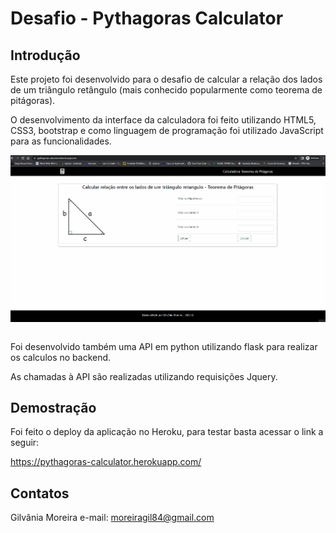 # Desafio - Pythagoras Calculator
## Introdução
Este projeto foi desenvolvido para o desafio de calcular a relação dos lados de um triângulo retângulo (mais conhecido popularmente como teorema de pitágoras).


O desenvolvimento da interface da calculadora foi feito utilizando HTML5, CSS3, bootstrap e como linguagem de
programação foi utilizado JavaScript para as funcionalidades.
<p align="center">
  <img src="./frontend/express/images/tela.gif" alt="Teorema de Pitágoras" style="width:800px;display: block;"/><br>
</p>
Foi desenvolvido também uma API em python utilizando flask para realizar os calculos no backend.

As chamadas à API são realizadas utilizando requisições Jquery.

## Demostração
Foi feito o deploy da aplicação no Heroku, para testar basta acessar o link a seguir:

https://pythagoras-calculator.herokuapp.com/

## Contatos
Gilvânia Moreira
e-mail: moreiragil84@gmail.com



